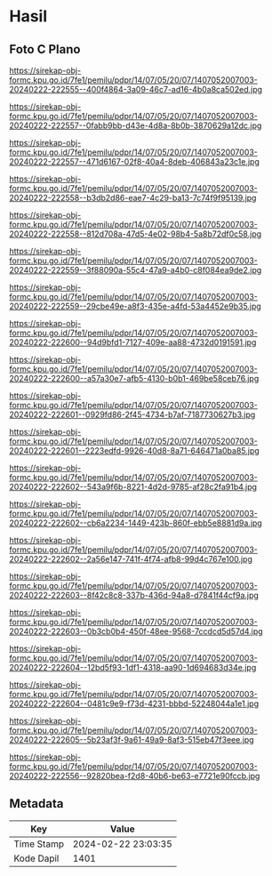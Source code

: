 # Hasil

## Foto C Plano

https://sirekap-obj-formc.kpu.go.id/7fe1/pemilu/pdpr/14/07/05/20/07/1407052007003-20240222-222555--400f4864-3a09-46c7-ad16-4b0a8ca502ed.jpg

https://sirekap-obj-formc.kpu.go.id/7fe1/pemilu/pdpr/14/07/05/20/07/1407052007003-20240222-222557--0fabb9bb-d43e-4d8a-8b0b-3870629a12dc.jpg

https://sirekap-obj-formc.kpu.go.id/7fe1/pemilu/pdpr/14/07/05/20/07/1407052007003-20240222-222557--471d6167-02f8-40a4-8deb-406843a23c1e.jpg

https://sirekap-obj-formc.kpu.go.id/7fe1/pemilu/pdpr/14/07/05/20/07/1407052007003-20240222-222558--b3db2d86-eae7-4c29-ba13-7c74f9f95139.jpg

https://sirekap-obj-formc.kpu.go.id/7fe1/pemilu/pdpr/14/07/05/20/07/1407052007003-20240222-222558--812d708a-47d5-4e02-98b4-5a8b72df0c58.jpg

https://sirekap-obj-formc.kpu.go.id/7fe1/pemilu/pdpr/14/07/05/20/07/1407052007003-20240222-222559--3f88090a-55c4-47a9-a4b0-c8f084ea9de2.jpg

https://sirekap-obj-formc.kpu.go.id/7fe1/pemilu/pdpr/14/07/05/20/07/1407052007003-20240222-222559--29cbe49e-a8f3-435e-a4fd-53a4452e9b35.jpg

https://sirekap-obj-formc.kpu.go.id/7fe1/pemilu/pdpr/14/07/05/20/07/1407052007003-20240222-222600--94d9bfd1-7127-409e-aa88-4732d0191591.jpg

https://sirekap-obj-formc.kpu.go.id/7fe1/pemilu/pdpr/14/07/05/20/07/1407052007003-20240222-222600--a57a30e7-afb5-4130-b0b1-469be58ceb76.jpg

https://sirekap-obj-formc.kpu.go.id/7fe1/pemilu/pdpr/14/07/05/20/07/1407052007003-20240222-222601--0929fd86-2f45-4734-b7af-7187730627b3.jpg

https://sirekap-obj-formc.kpu.go.id/7fe1/pemilu/pdpr/14/07/05/20/07/1407052007003-20240222-222601--2223edfd-9926-40d8-8a71-646471a0ba85.jpg

https://sirekap-obj-formc.kpu.go.id/7fe1/pemilu/pdpr/14/07/05/20/07/1407052007003-20240222-222602--543a9f6b-8221-4d2d-9785-af28c2fa91b4.jpg

https://sirekap-obj-formc.kpu.go.id/7fe1/pemilu/pdpr/14/07/05/20/07/1407052007003-20240222-222602--cb6a2234-1449-423b-860f-ebb5e8881d9a.jpg

https://sirekap-obj-formc.kpu.go.id/7fe1/pemilu/pdpr/14/07/05/20/07/1407052007003-20240222-222602--2a56e147-741f-4f74-afb8-99d4c767e100.jpg

https://sirekap-obj-formc.kpu.go.id/7fe1/pemilu/pdpr/14/07/05/20/07/1407052007003-20240222-222603--8f42c8c8-337b-436d-94a8-d7841f44cf9a.jpg

https://sirekap-obj-formc.kpu.go.id/7fe1/pemilu/pdpr/14/07/05/20/07/1407052007003-20240222-222603--0b3cb0b4-450f-48ee-9568-7ccdcd5d57d4.jpg

https://sirekap-obj-formc.kpu.go.id/7fe1/pemilu/pdpr/14/07/05/20/07/1407052007003-20240222-222604--12bd5f93-1df1-4318-aa90-1d694683d34e.jpg

https://sirekap-obj-formc.kpu.go.id/7fe1/pemilu/pdpr/14/07/05/20/07/1407052007003-20240222-222604--0481c9e9-f73d-4231-bbbd-52248044a1e1.jpg

https://sirekap-obj-formc.kpu.go.id/7fe1/pemilu/pdpr/14/07/05/20/07/1407052007003-20240222-222605--5b23af3f-9a61-49a9-8af3-515eb47f3eee.jpg

https://sirekap-obj-formc.kpu.go.id/7fe1/pemilu/pdpr/14/07/05/20/07/1407052007003-20240222-222556--92820bea-f2d8-40b6-be63-e7721e90fccb.jpg


## Metadata

| Key        | Value               |
| ---------- | ------------------- |
| Time Stamp | 2024-02-22 23:03:35 |
| Kode Dapil | 1401                |



